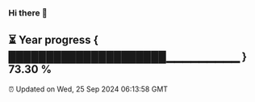 ### Hi there 👋
⏳ Year progress { █████████████████████▁▁▁▁▁▁▁▁▁ } 73.30 %
---
⏰ Updated on Wed, 25 Sep 2024 06:13:58 GMT

